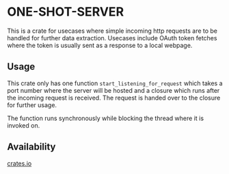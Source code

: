 # ONE-SHOT-SERVER

This is a crate for usecases where simple incoming http requests are to be handled for further data extraction. Usecases include OAuth token fetches where the token is usually sent as a response to a local webpage.

## Usage
This crate only has one function `start_listening_for_request` which takes a port number where the server will be hosted and a closure which runs after the incoming request is received. The request is handed over to the closure for further usage.

The function runs synchronously while blocking the thread where it is invoked on.

## Availability
[crates.io](https://crates.io/crates/oneshotserver)

